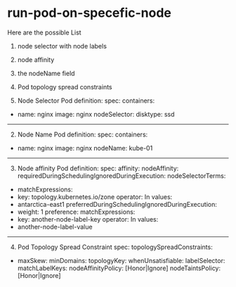 # run-pod-on-specefic-node

Here are the possible List
1. node selector with node labels
2. node affinity
3. the nodeName field
4. Pod topology spread constraints

1. Node Selector Pod definition:
spec:
 containers:
 - name: nginx
 image: nginx
 nodeSelector:
 disktype: ssd
---
2. Node Name Pod definition:
spec:
 containers:
 - name: nginx
 image: nginx
 nodeName: kube-01
---
3. Node affinity Pod definition:
spec:
 affinity:
 nodeAffinity:
 requiredDuringSchedulingIgnoredDuringExecution:
 nodeSelectorTerms:
 - matchExpressions:
 - key: topology.kubernetes.io/zone
 operator: In
 values:
 - antarctica-east1
 preferredDuringSchedulingIgnoredDuringExecution:
 - weight: 1
 preference:
 matchExpressions:
 - key: another-node-label-key
 operator: In
 values:
 - another-node-label-value
---
4. Pod Topology Spread Constraint 
spec:
 topologySpreadConstraints:
 - maxSkew: <integer>
 minDomains: <integer>
 topologyKey: <string>
 whenUnsatisfiable: <string>
 labelSelector: <object>
 matchLabelKeys: <list>
 nodeAffinityPolicy: [Honor|Ignore]
 nodeTaintsPolicy: [Honor|Ignore]
